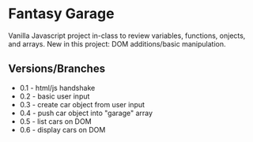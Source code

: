 Fantasy Garage
==============

Vanilla Javascript project in-class to review variables, functions, onjects, and arrays.
New in this project: DOM additions/basic manipulation.

Versions/Branches
-----------------
* 0.1 - html/js handshake
* 0.2 - basic user input
* 0.3 - create car object from user input
* 0.4 - push car object into "garage" array
* 0.5 - list cars on DOM
* 0.6 - display cars on DOM

